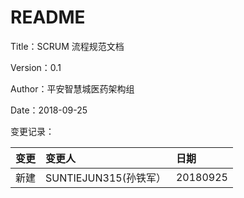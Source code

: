 # README



Title：SCRUM 流程规范文档

Version：0.1

Author：平安智慧城医药架构组

Date：2018-09-25

变更记录：

| 变更 | 变更人 | 日期 |
| :--- | :--- | :--- |
| 新建 | SUNTIEJUN315\(孙铁军） | 20180925 |




